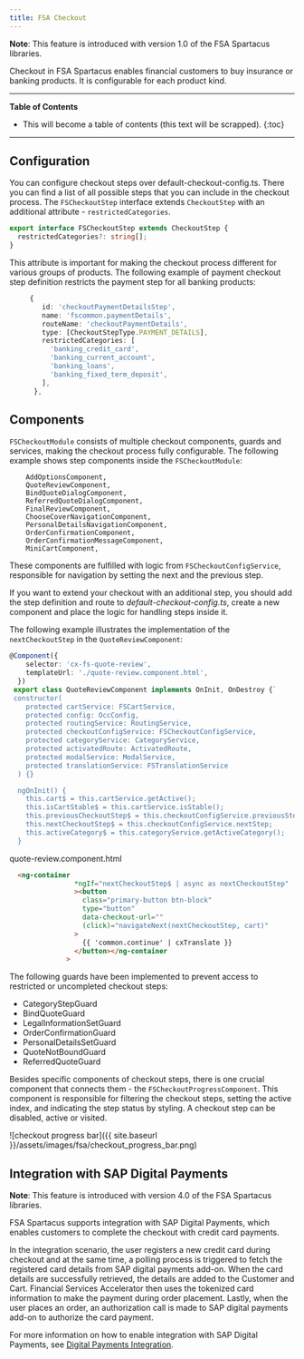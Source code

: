 ```yaml
---
title: FSA Checkout
---
```


**Note**: This feature is introduced with version 1.0 of the FSA Spartacus libraries.

Checkout in FSA Spartacus enables financial customers to buy insurance or banking products. It is configurable for each product kind.

***

**Table of Contents**

- This will become a table of contents (this text will be scrapped).
{:toc}

***

## Configuration

You can configure checkout steps over default-checkout-config.ts. There you can find a list of all possible steps that you can include in the checkout process.
The `FSCheckoutStep` interface extends `CheckoutStep` with an additional attribute - `restrictedCategories`.

```ts
export interface FSCheckoutStep extends CheckoutStep {
  restrictedCategories?: string[];
}
```

This attribute is important for making the checkout process different for various groups of products.
The following example of payment checkout step definition restricts the payment step for all banking products:

```ts
     {
        id: 'checkoutPaymentDetailsStep',
        name: 'fscommon.paymentDetails',
        routeName: 'checkoutPaymentDetails',
        type: [CheckoutStepType.PAYMENT_DETAILS],
        restrictedCategories: [
          'banking_credit_card',
          'banking_current_account',
          'banking_loans',
          'banking_fixed_term_deposit',
        ],
      },
```

## Components

`FSCheckoutModule` consists of multiple checkout components, guards and services, making the checkout process fully configurable.
The following example shows step components inside the `FSCheckoutModule`:

```plaintext
    AddOptionsComponent,
    QuoteReviewComponent,
    BindQuoteDialogComponent,
    ReferredQuoteDialogComponent,
    FinalReviewComponent,
    ChooseCoverNavigationComponent,
    PersonalDetailsNavigationComponent,
    OrderConfirmationComponent,
    OrderConfirmationMessageComponent,
    MiniCartComponent,
```

These components are fulfilled with logic from `FSCheckoutConfigService`, responsible for navigation by setting the next and the previous step.

If you want to extend your checkout with an additional step, you should add the step definition and route to *default-checkout-config.ts*, create a new component and place the logic for handling steps inside it.

The following example illustrates the implementation of the `nextCheckoutStep` in the `QuoteReviewComponent`:  

```ts
@Component({
    selector: 'cx-fs-quote-review',
    templateUrl: './quote-review.component.html',
  })
 export class QuoteReviewComponent implements OnInit, OnDestroy {`
 constructor(
    protected cartService: FSCartService,
    protected config: OccConfig,
    protected routingService: RoutingService,
    protected checkoutConfigService: FSCheckoutConfigService,
    protected categoryService: CategoryService,
    protected activatedRoute: ActivatedRoute,
    protected modalService: ModalService,
    protected translationService: FSTranslationService
  ) {}

  ngOnInit() {
    this.cart$ = this.cartService.getActive();
    this.isCartStable$ = this.cartService.isStable();
    this.previousCheckoutStep$ = this.checkoutConfigService.previousStep;
    this.nextCheckoutStep$ = this.checkoutConfigService.nextStep;
    this.activeCategory$ = this.categoryService.getActiveCategory();
  }
```

quote-review.component.html

```html
  <ng-container
                *ngIf="nextCheckoutStep$ | async as nextCheckoutStep"
                ><button
                  class="primary-button btn-block"
                  type="button"
                  data-checkout-url=""
                  (click)="navigateNext(nextCheckoutStep, cart)"
                >
                  {{ 'common.continue' | cxTranslate }}
                </button></ng-container
              >
```

The following guards have been implemented to prevent access to restricted or uncompleted checkout steps:

- CategoryStepGuard
- BindQuoteGuard
- LegalInformationSetGuard
- OrderConfirmationGuard
- PersonalDetailsSetGuard
- QuoteNotBoundGuard
- ReferredQuoteGuard

Besides specific components of checkout steps, there is one crucial component that connects them - the `FSCheckoutProgressComponent`. This component is responsible for filtering the checkout steps, setting the active index, and indicating the step status by styling. A checkout step can be disabled, active or visited.

![checkout progress bar]({{ site.baseurl }}/assets/images/fsa/checkout_progress_bar.png)

## Integration with SAP Digital Payments

**Note**: This feature is introduced with version 4.0 of the FSA Spartacus libraries.

FSA Spartacus supports integration with SAP Digital Payments, which enables customers to complete the checkout with credit card payments. 

In the integration scenario, the user registers a new credit card during checkout and at the same time, a polling process is triggered to fetch the registered card details from SAP digital payments add-on. When the card details are successfully retrieved, the details are added to the Customer and Cart. Financial Services Accelerator then uses the tokenized card information to make the payment during order placement. Lastly, when the user places an order, an authorization call is made to SAP digital payments add-on to authorize the card payment. 

For more information on how to enable integration with SAP Digital Payments, see [Digital Payments Integration](https://sap.github.io/spartacus-docs/digital-payments-integration/). 